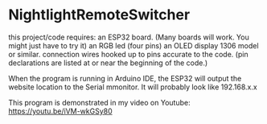 # NightlightRemoteSwitcher
this project/code requires:
an ESP32 board. (Many boards will work. You might just have to try it)
an RGB led (four pins)
an OLED display 1306 model or similar.
connection wires hooked up to pins accurate to the code. (pin declarations are listed at or near the beginning of the code.)

When the program is running in Arduino IDE, the ESP32 will output the website location to the Serial mmonitor. It will probably look like 192.168.x.x

This program is demonstrated in my video on Youtube: https://youtu.be/iVM-wkGSy80
